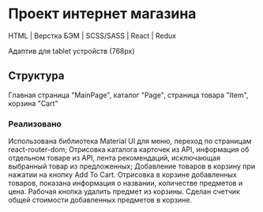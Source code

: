 # Проект интернет магазина 

HTML | Верстка БЭМ | SCSS/SASS | React | Redux

Адаптив для tablet  устройств (768px)

## Структура

Главная страница "MainPage", каталог "Page", страница товара "Item", корзина "Cart"

### Реализовано

Использована библиотека Material UI для меню, переход по страницам react-router-dom;
Отрисовка каталога карточек из API, информация об отдельном товаре из API, лента рекомендаций, исключающая выбранный товар из предложенных;
Добавление товаров в корзину при нажатии на кнопку  Add To Cart.
Отрисовка в корзине добавленных товаров, показана информация о названии, количестве предметов и цена. Рабочая кнопка удалить предмет из корзины. Сделан счетчик общей стоимости добавленных предметов в корзине.
